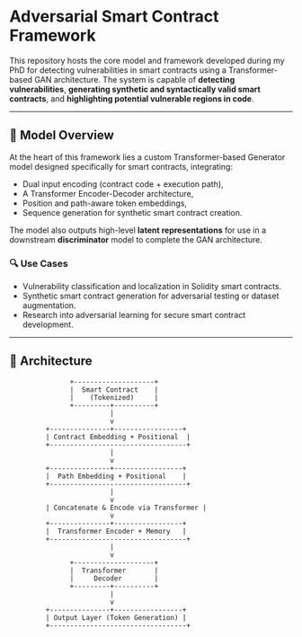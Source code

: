 # Adversarial Smart Contract Framework

This repository hosts the core model and framework developed during my PhD for detecting vulnerabilities in smart contracts using a Transformer-based GAN architecture. The system is capable of **detecting vulnerabilities**, **generating synthetic and syntactically valid smart contracts**, and **highlighting potential vulnerable regions in code**.

---

## 🧠 Model Overview

At the heart of this framework lies a custom Transformer-based Generator model designed specifically for smart contracts, integrating:

- Dual input encoding (contract code + execution path),
- A Transformer Encoder-Decoder architecture,
- Position and path-aware token embeddings,
- Sequence generation for synthetic smart contract creation.

The model also outputs high-level **latent representations** for use in a downstream **discriminator** model to complete the GAN architecture.

### 🔍 Use Cases
- Vulnerability classification and localization in Solidity smart contracts.
- Synthetic smart contract generation for adversarial testing or dataset augmentation.
- Research into adversarial learning for secure smart contract development.

---

## 🔧 Architecture

```text
               +--------------------+
               |  Smart Contract    |
               |    (Tokenized)     |
               +---------+----------+
                         |
                         v
         +---------------+-----------------+
         | Contract Embedding + Positional  |
         +----------------------------------+
                         |
                         v
         +---------------+-----------------+
         |  Path Embedding + Positional    |
         +----------------------------------+
                         |
                         v
         | Concatenate & Encode via Transformer |
                         v
         +---------------+-----------------+
         |  Transformer Encoder + Memory   |
         +----------------------------------+
                         |
                         v
               +--------------------+
               |  Transformer       |
               |     Decoder        |
               +---------+----------+
                         |
                         v
         +---------------+-----------------+
         | Output Layer (Token Generation) |
         +----------------------------------+
